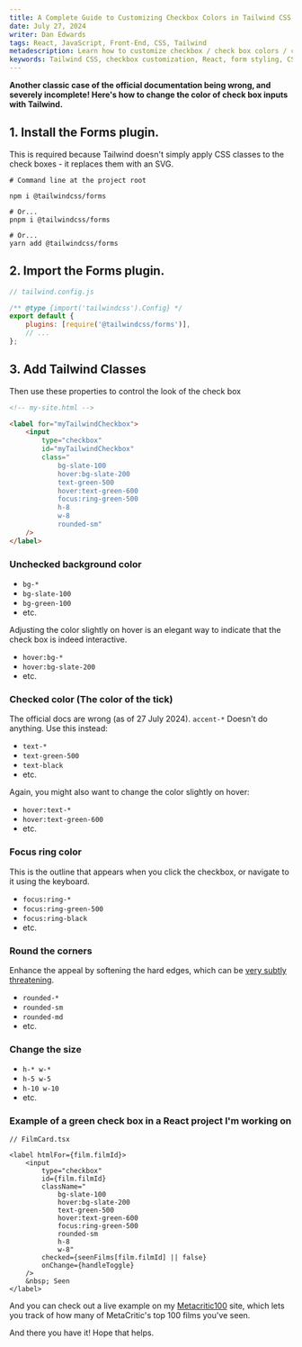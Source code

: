 ```yaml
---
title: A Complete Guide to Customizing Checkbox Colors in Tailwind CSS
date: July 27, 2024
writer: Dan Edwards
tags: React, JavaScript, Front-End, CSS, Tailwind
metadescription: Learn how to customize checkbox / check box colors / colours in Tailwind CSS, including background, tick, and focus ring colors. Step-by-step guide with code examples.
keywords: Tailwind CSS, checkbox customization, React, form styling, CSS classes, @tailwindcss/forms plugin, web design, front-end development
---
```


**Another classic case of the official documentation being wrong, and severely incomplete! Here's how to change the color of check box inputs with Tailwind.**

## 1. Install the Forms plugin.

This is required because Tailwind doesn't simply apply CSS classes to the check boxes - it replaces them with an SVG.

```shell
# Command line at the project root

npm i @tailwindcss/forms

# Or...
pnpm i @tailwindcss/forms

# Or...
yarn add @tailwindcss/forms
```

## 2. Import the Forms plugin.

```js
// tailwind.config.js

/** @type {import('tailwindcss').Config} */
export default {
	plugins: [require('@tailwindcss/forms')],
	// ...
};
```

## 3. Add Tailwind Classes

Then use these properties to control the look of the check box

```html
<!-- my-site.html -->

<label for="myTailwindCheckbox">
	<input
		type="checkbox"
		id="myTailwindCheckbox"
		class="
			bg-slate-100
			hover:bg-slate-200
			text-green-500
			hover:text-green-600
			focus:ring-green-500
			h-8
			w-8
			rounded-sm"
	/>
</label>
```

### Unchecked background color

-  `bg-*`
-  `bg-slate-100`
-  `bg-green-100`
-  etc.

Adjusting the color slightly on hover is an elegant way to indicate that the check box is indeed interactive.

-  `hover:bg-*`
-  `hover:bg-slate-200`
-  etc.

### Checked color (The color of the tick)

The official docs are wrong (as of 27 July 2024). `accent-*` Doesn't do anything. Use this instead:

-  `text-*`
-  `text-green-500`
-  `text-black`
-  etc.

Again, you might also want to change the color slightly on hover:

-  `hover:text-*`
-  `hover:text-green-600`
-  etc.

### Focus ring color

This is the outline that appears when you click the checkbox, or navigate to it using the keyboard.

-  `focus:ring-*`
-  `focus:ring-green-500`
-  `focus:ring-black`
-  etc.

### Round the corners

Enhance the appeal by softening the hard edges, which can be [very subtly threatening](https://www.logicdesign.co.uk/blog/why-do-we-have-rounded-corners-website-design/).

-  `rounded-*`
-  `rounded-sm`
-  `rounded-md`
-  etc.

### Change the size

-  `h-* w-*`
-  `h-5 w-5`
-  `h-10 w-10`
-  etc.

### Example of a green check box in a React project I'm working on

```tsx
// FilmCard.tsx

<label htmlFor={film.filmId}>
	<input
		type="checkbox"
		id={film.filmId}
		className="
			bg-slate-100
			hover:bg-slate-200
			text-green-500
			hover:text-green-600
			focus:ring-green-500
			rounded-sm
			h-8
			w-8"
		checked={seenFilms[film.filmId] || false}
		onChange={handleToggle}
	/>
	&nbsp; Seen
</label>
```

And you can check out a live example on my [Metacritic100](http://metacritic100.com/) site, which lets you track of how many of MetaCritic's top 100 films you've seen.

And there you have it! Hope that helps.
